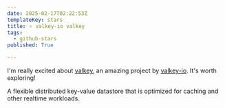 ```yaml
---
date: 2025-02-17T02:22:53Z
templateKey: stars
title: ⭐ valkey-io valkey
tags:
  - github-stars
published: True

---
```


I'm really excited about [valkey](https://github.com/valkey-io/valkey), an amazing project by [valkey-io](https://github.com/valkey-io). It's worth exploring!

A flexible distributed key-value datastore that is optimized for caching and other realtime workloads.
